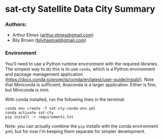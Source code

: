 # sat-cty Satellite Data City Summary

### Authors: 
 - Arthur Elmes (arthur.elmes@gmail.com)
 - Bily Brown (bilyhasmail@gmail.com)

 
 ### Environment 
 You'll need to use a Python runtime environment with the required libraries.
 The simpest way to do this is to use `conda`, which is a Python environment and
 package management application (https://docs.conda.io/projects/conda/en/latest/user-guide/install/).
 Note that Miniconda is sufficient; Anaconda is a larger application. Either is fine,
 but Miniconda is mini.

 With conda installed, run the following lines in the terminal:
```
conda env create -f sat-cty-conda-env.yml
conda activate sat-cty
pip install -r requirements.txt
```

Note: you can actually combine the `pip` installs with the conda environment yml, but for now
I'm keeping them separate for simpler development.
